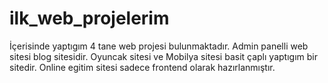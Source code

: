# ilk_web_projelerim
 İçerisinde yaptıgım 4 tane web projesi bulunmaktadır.
 Admin panelli web sitesi  blog sitesidir.
 Oyuncak sitesi ve Mobilya sitesi basit çaplı yaptıgım bir sitedir.
 Online egitim sitesi  sadece frontend olarak hazırlanmıştır.
